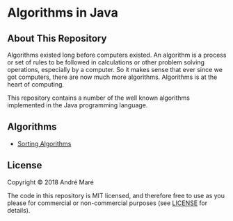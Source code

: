 # Algorithms in Java
## About This Repository
Algorithms existed long before computers existed. An algorithm is a process or set of rules to be followed in calculations or other problem solving operations, especially by a computer. So it makes sense that ever since we got computers, there are now much more algorithms. Algorithms is at the heart of computing.

This repository contains a number of the well known algorithms implemented in the Java programming language.

## Algorithms
* [Sorting Algorithms](sort/)

## License

Copyright © 2018 André Maré

The code in this repository is MIT licensed, and therefore free to use as you please for commercial or non-commercial purposes (see [LICENSE](LICENSE) for details).
